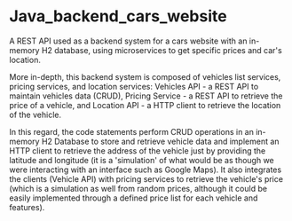 # Java_backend_cars_website
A REST API used as a backend system for a cars website with an in-memory H2 database, using microservices to get specific prices and car's location.

More in-depth, this backend system is composed of vehicles list services, pricing services, and location services: Vehicles API - a REST API to maintain vehicles data (CRUD), Pricing Service - a REST API to retrieve the price of a vehicle, and Location API - a HTTP client to retrieve the location of the vehicle.

In this regard, the code statements perform CRUD operations in an in-memory H2 Database to store and retrieve vehicle data and implement an HTTP client to retrieve the address of the vehicle just by providing the latitude and longitude (it is a 'simulation' of what would be as though we were interacting with an interface such as Google Maps). It also integrates the clients (Vehicle API) with pricing services to retrieve the vehicle's price (which is a simulation as well from random prices, although it could be easily implemented through a defined price list for each vehicle and features).
